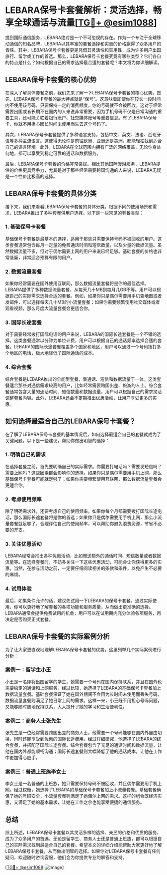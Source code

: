 # LEBARA保号卡套餐解析：灵活选择，畅享全球通话与流量[[TG💪+ @esim1088](https://t.me/s/esim1088)]

提到国际通信服务，LEBARA绝对是一个不可忽视的存在。作为一个专注于全球移动通信的知名品牌，LEBARA以其丰富的套餐选择和实惠的价格赢得了众多用户的青睐。其中，LEBARA保号卡套餐更是凭借其灵活性和实用性，成为许多用户出国旅行、留学或工作的首选。那么，LEBARA保号卡套餐究竟有哪些类型？它们各自的特点是什么？如何根据自己的需求选择最合适的套餐呢？本文将为你详细解读。

## LEBARA保号卡套餐的核心优势

在深入了解具体套餐之前，我们先来了解一下LEBARA保号卡套餐的核心优势。首先，LEBARA保号卡套餐的最大特点就是“保号”。这意味着即使你在较长一段时间内不使用该号码，只要保持一定的消费额度，你的号码就不会被回收。这对于经常需要出国或者长期不在国内的人来说非常重要，因为手机号码不仅是日常沟通的重要工具，还可能关联着银行账户、社交媒体账号等重要信息。有了LEBARA保号卡，你就不用担心因长时间未使用而失去这个号码了。

其次，LEBARA保号卡套餐提供了多种语言支持，包括中文、英文、法语、西班牙语等多种主流语言。这使得无论你是前往欧洲、亚洲还是美洲，都能轻松找到适合自己的语言环境。此外，LEBARA在全球范围内拥有广泛的网络覆盖，无论你身处何地，都可以享受到稳定可靠的通话和数据服务。

最后，LEBARA保号卡套餐的价格非常亲民。相比其他国际漫游服务，LEBARA提供的价格更具竞争力，尤其是对于那些经常需要跨国沟通的人来说，LEBARA无疑是一个性价比极高的选择。

## LEBARA保号卡套餐的具体分类

接下来，我们来看看LEBARA保号卡套餐的具体分类。根据不同的使用场景和需求，LEBARA推出了多种套餐供用户选择。以下是一些常见的套餐类型：

### 1. 基础保号卡套餐

基础保号卡套餐是最基本的选择，适用于那些只需要保持号码不被回收的用户。这类套餐通常包含每月一定量的免费通话时间和短信数量，以及少量的数据流量。虽然数据流量不多，但对于偶尔需要上网的用户来说已经足够。基础套餐的价格也非常低廉，非常适合预算有限的用户。

### 2. 数据流量套餐

如果你经常需要在国外使用互联网，那么数据流量套餐将是你的最佳选择。LEBARA提供了多种数据流量套餐，从每天几十MB到每月几GB不等。用户可以根据自己的实际需求选择合适的套餐。例如，如果你只是偶尔需要用手机查地图或者发邮件，可以选择每天几十MB的小流量套餐；如果你需要频繁使用社交媒体或者观看视频，那么月度大流量套餐会更适合你。

### 3. 国际长途套餐

对于需要经常拨打国际电话的用户来说，LEBARA的国际长途套餐是一个不错的选择。这类套餐通常以分钟为单位计费，用户可以根据自己的通话频率选择合适的套餐。LEBARA的国际长途套餐覆盖多个国家和地区，用户可以通过一个号码拨打多个地区的电话，极大地降低了国际通话的成本。

### 4. 综合套餐

综合套餐是LEBARA推出的全能型套餐，集通话、短信和数据流量于一体。这类套餐适合那些对通信需求较高的用户，比如经常需要跨国出差、旅游的人士。综合套餐通常包含大量的通话时间、短信数量和数据流量，用户可以根据自己的需求灵活调整套餐内容。此外，LEBARA还会不定期推出优惠活动，让用户享受更多的实惠。

## 如何选择最适合自己的LEBARA保号卡套餐？

在了解了LEBARA保号卡套餐的基本情况后，如何选择最适合自己的套餐就成为了关键问题。以下是一些建议，帮助你做出明智的选择：

### 1. 明确自己的需求

在选择套餐之前，首先要明确自己的实际需求。你需要打电话吗？需要发短信吗？需要上网吗？这些因素都会影响你的选择。如果你只是偶尔需要用手机上网，那么基础保号卡套餐可能就足够了；如果你需要频繁使用互联网，那么数据流量套餐会更适合你。

### 2. 考虑使用频率

除了明确需求外，还要考虑自己的使用频率。如果你每个月都需要拨打国际长途电话，那么国际长途套餐将是你的首选；如果你只是偶尔需要用手机上网，那么小流量套餐就足够了。合理评估自己的使用频率，可以帮助你避免浪费资源，节省不必要的开支。

### 3. 关注优惠活动

LEBARA经常会推出各种优惠活动，比如赠送额外的通话时间、短信数量或者数据流量等。在选择套餐时，不妨多关注一下这些优惠活动，可能会让你获得更多的实惠。当然，在参与活动之前，一定要仔细阅读相关的条款和条件，以免产生不必要的麻烦。

### 4. 试用体验

最后，如果条件允许的话，建议先试用一下LEBARA的保号卡套餐。通过实际使用，你可以更好地了解套餐的各项功能和服务质量，从而做出更准确的选择。LEBARA通常会提供免费试用的机会，用户可以在试用期内充分体验各项服务，再决定是否购买正式套餐。

## LEBARA保号卡套餐的实际案例分析

为了让大家更直观地理解LEBARA保号卡套餐的优势，这里列举几个实际案例进行分析：

### 案例一：留学生小王

小王是一名即将出国留学的学生，她需要一个号码在国内保持联系，并且在国外也需要稳定的通话和上网服务。经过比较，她选择了LEBARA的基础保号卡套餐加上数据流量套餐。基础套餐保证了她在国外期间不会因为长时间未使用而丢失号码，数据流量套餐则满足了她日常上网的需求。这样一来，小王既不用担心号码问题，又能够随时随地保持联系，大大提升了她的学习和生活便利性。

### 案例二：商务人士张先生

张先生是一位经常需要跨国出差的商务人士，他需要一个号码能够在国内外自由切换，同时还能享受到优惠的国际长途费用。经过仔细研究，他选择了LEBARA的综合套餐，并搭配了国际长途套餐。综合套餐包含了充足的通话时间和数据流量，让他在国内外都能顺畅沟通；国际长途套餐则大幅降低了他的通话成本，让他在工作中更加得心应手。

### 案例三：普通上班族李女士

李女士是一名普通的上班族，她只需要保持号码不被回收，并且偶尔需要用手机上网。经过权衡，她选择了LEBARA的基础保号卡套餐加上小流量套餐。基础套餐确保了她的号码安全，小流量套餐则满足了她偶尔上网的需求。这样的组合既经济实惠，又满足了她的基本需求，让她在工作之余也能享受便捷的通信服务。

## 总结

综上所述，LEBARA保号卡套餐以其灵活多样的选择、亲民的价格和优质的服务，成为了众多用户的首选。无论是留学生、商务人士还是普通上班族，都可以根据自己的实际需求找到最适合自己的套餐。希望本文的详细介绍能帮助大家更好地了解LEBARA保号卡套餐，从而做出明智的选择。如果你对LEBARA保号卡套餐有任何疑问，欢迎随时咨询客服，他们会为你提供专业的解答和支持。

[[TG💪+ @esim1088](https://t.me/s/esim1088) ![Image](https://i.postimg.cc/4NQfJmqS/Snipaste-2025-05-13-00-14-12.png)]